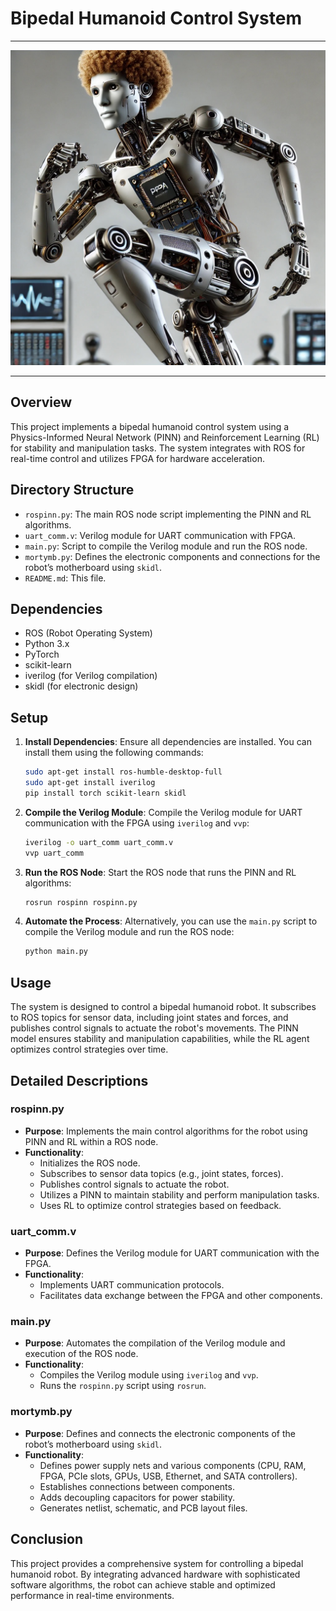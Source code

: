 # Bipedal Humanoid Control System
___
![img](https://github.com/HermiTech-LLC/Morty/blob/main/Images/Mort.jpg)
___
## Overview

This project implements a bipedal humanoid control system using a Physics-Informed Neural Network (PINN) and Reinforcement Learning (RL) for stability and manipulation tasks. The system integrates with ROS for real-time control and utilizes FPGA for hardware acceleration.

## Directory Structure

- `rospinn.py`: The main ROS node script implementing the PINN and RL algorithms.
- `uart_comm.v`: Verilog module for UART communication with FPGA.
- `main.py`: Script to compile the Verilog module and run the ROS node.
- `mortymb.py`: Defines the electronic components and connections for the robot’s motherboard using `skidl`.
- `README.md`: This file.

## Dependencies

- ROS (Robot Operating System)
- Python 3.x
- PyTorch
- scikit-learn
- iverilog (for Verilog compilation)
- skidl (for electronic design)

## Setup

1. **Install Dependencies**:
   Ensure all dependencies are installed. You can install them using the following commands:
   ```sh
   sudo apt-get install ros-humble-desktop-full
   sudo apt-get install iverilog
   pip install torch scikit-learn skidl
   ```

2. **Compile the Verilog Module**:
   Compile the Verilog module for UART communication with the FPGA using `iverilog` and `vvp`:
   ```sh
   iverilog -o uart_comm uart_comm.v
   vvp uart_comm
   ```

3. **Run the ROS Node**:
   Start the ROS node that runs the PINN and RL algorithms:
   ```sh
   rosrun rospinn rospinn.py
   ```

4. **Automate the Process**:
   Alternatively, you can use the `main.py` script to compile the Verilog module and run the ROS node:
   ```sh
   python main.py
   ```

## Usage

The system is designed to control a bipedal humanoid robot. It subscribes to ROS topics for sensor data, including joint states and forces, and publishes control signals to actuate the robot's movements. The PINN model ensures stability and manipulation capabilities, while the RL agent optimizes control strategies over time.

## Detailed Descriptions

### rospinn.py

- **Purpose**: Implements the main control algorithms for the robot using PINN and RL within a ROS node.
- **Functionality**:
  - Initializes the ROS node.
  - Subscribes to sensor data topics (e.g., joint states, forces).
  - Publishes control signals to actuate the robot.
  - Utilizes a PINN to maintain stability and perform manipulation tasks.
  - Uses RL to optimize control strategies based on feedback.

### uart_comm.v

- **Purpose**: Defines the Verilog module for UART communication with the FPGA.
- **Functionality**:
  - Implements UART communication protocols.
  - Facilitates data exchange between the FPGA and other components.

### main.py

- **Purpose**: Automates the compilation of the Verilog module and execution of the ROS node.
- **Functionality**:
  - Compiles the Verilog module using `iverilog` and `vvp`.
  - Runs the `rospinn.py` script using `rosrun`.

### mortymb.py

- **Purpose**: Defines and connects the electronic components of the robot’s motherboard using `skidl`.
- **Functionality**:
  - Defines power supply nets and various components (CPU, RAM, FPGA, PCIe slots, GPUs, USB, Ethernet, and SATA controllers).
  - Establishes connections between components.
  - Adds decoupling capacitors for power stability.
  - Generates netlist, schematic, and PCB layout files.

## Conclusion

This project provides a comprehensive system for controlling a bipedal humanoid robot. By integrating advanced hardware with sophisticated software algorithms, the robot can achieve stable and optimized performance in real-time environments.